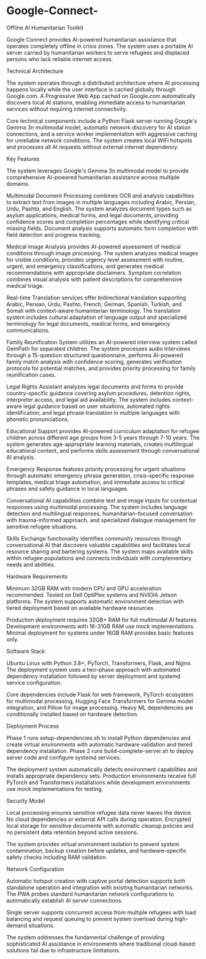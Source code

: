 # Google-Connect-
Offline AI Humanitarian Toolkit 

Google Connect provides AI-powered humanitarian assistance that operates completely offline in crisis zones. The system uses a portable AI server carried by humanitarian workers to serve refugees and displaced persons who lack reliable internet access.

Technical Architecture

The system operates through a distributed architecture where AI processing happens locally while the user interface is cached globally through Google.com. A Progressive Web App cached on Google.com automatically discovers local AI stations, enabling immediate access to humanitarian services without requiring internet connectivity.

Core technical components include a Python Flask server running Google's Gemma 3n multimodal model, automatic network discovery for AI station connections, and a service worker implementation with aggressive caching for unreliable network conditions. The system creates local WiFi hotspots and processes all AI requests without external internet dependency.

Key Features

The system leverages Google's Gemma 3n multimodal model to provide comprehensive AI-powered humanitarian assistance across multiple domains.

Multimodal Document Processing combines OCR and analysis capabilities to extract text from images in multiple languages including Arabic, Persian, Urdu, Pashto, and English. The system analyzes document types such as asylum applications, medical forms, and legal documents, providing confidence scores and completion percentages while identifying critical missing fields. Document analysis supports automatic form completion with field detection and progress tracking.

Medical Image Analysis provides AI-powered assessment of medical conditions through image processing. The system analyzes medical images for visible conditions, provides urgency level assessment with routine, urgent, and emergency classifications, and generates medical recommendations with appropriate disclaimers. Symptom correlation combines visual analysis with patient descriptions for comprehensive medical triage.

Real-time Translation services offer bidirectional translation supporting Arabic, Persian, Urdu, Pashto, French, German, Spanish, Turkish, and Somali with context-aware humanitarian terminology. The translation system includes cultural adaptation of language output and specialized terminology for legal documents, medical forms, and emergency communications.

Family Reunification System utilizes an AI-powered interview system called GemPath for separated children. The system processes audio interviews through a 15-question structured questionnaire, performs AI-powered family match analysis with confidence scoring, generates verification protocols for potential matches, and provides priority processing for family reunification cases.

Legal Rights Assistant analyzes legal documents and forms to provide country-specific guidance covering asylum procedures, detention rights, interpreter access, and legal aid availability. The system includes context-aware legal guidance based on user situations, automated rights identification, and legal phrase translation in multiple languages with phonetic pronunciations.

Educational Support provides AI-powered curriculum adaptation for refugee children across different age groups from 3-5 years through 7-10 years. The system generates age-appropriate learning materials, creates multilingual educational content, and performs skills assessment through conversational AI analysis.

Emergency Response features priority processing for urgent situations through automatic emergency phrase generation, crisis-specific response templates, medical triage automation, and immediate access to critical phrases and safety guidance in local languages.

Conversational AI capabilities combine text and image inputs for contextual responses using multimodal processing. The system includes language detection and multilingual responses, humanitarian-focused conversation with trauma-informed approach, and specialized dialogue management for sensitive refugee situations.

Skills Exchange functionality identifies community resources through conversational AI that discovers valuable capabilities and facilitates local resource sharing and bartering systems. The system maps available skills within refugee populations and connects individuals with complementary needs and abilities.

Hardware Requirements

Minimum 32GB RAM with modern CPU and GPU acceleration recommended. Tested on Dell OptiPlex systems and NVIDIA Jetson platforms. The system supports automatic environment detection with tiered deployment based on available hardware resources.

Production deployment requires 32GB+ RAM for full multimodal AI features. Development environments with 16-31GB RAM use mock implementations. Minimal deployment for systems under 16GB RAM provides basic features only.

Software Stack

Ubuntu Linux with Python 3.8+, PyTorch, Transformers, Flask, and Nginx. The deployment system uses a two-phase approach with automated dependency installation followed by server deployment and systemd service configuration.

Core dependencies include Flask for web framework, PyTorch ecosystem for multimodal processing, Hugging Face Transformers for Gemma model integration, and Pillow for image processing. Heavy ML dependencies are conditionally installed based on hardware detection.

Deployment Process

Phase 1 runs setup-dependencies.sh to install Python dependencies and create virtual environments with automatic hardware validation and tiered dependency installation. Phase 2 runs build-complete-server.sh to deploy server code and configure systemd services.

The deployment system automatically detects environment capabilities and installs appropriate dependency sets. Production environments receive full PyTorch and Transformers installations while development environments use mock implementations for testing.

Security Model

Local processing ensures sensitive refugee data never leaves the device. No cloud dependencies or external API calls during operation. Encrypted local storage for sensitive documents with automatic cleanup policies and no persistent data retention beyond active sessions.

The system provides virtual environment isolation to prevent system contamination, backup creation before updates, and hardware-specific safety checks including RAM validation.

Network Configuration

Automatic hotspot creation with captive portal detection supports both standalone operation and integration with existing humanitarian networks. The PWA probes standard humanitarian network configurations to automatically establish AI server connections.

Single server supports concurrent access from multiple refugees with load balancing and request queuing to prevent system overload during high-demand situations.

The system addresses the fundamental challenge of providing sophisticated AI assistance in environments where traditional cloud-based solutions fail due to infrastructure limitations.
